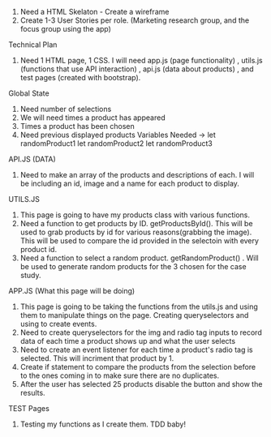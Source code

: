 1. Need a HTML Skelaton - Create a wireframe
2. Create 1-3 User Stories per role. (Marketing research group, and the focus group using the app)

Technical Plan
1. Need 1 HTML page, 1 CSS. I will need app.js (page functionality) , utils.js (functions that use API interaction) , api.js (data about products) , and test pages (created with bootstrap).


Global State
1. Need number of selections
2. We will need times a product has appeared
3. Times a product has been chosen
4. Need previous displayed products
Variables Needed -> let randomProduct1
                    let randomProduct2
                    let randomProduct3


API.JS (DATA)
1. Need to make an array of the products and descriptions of each. I will be including an id, image and a name for each product to display.


UTILS.JS
1. This page is going to have my products class with various functions. 
 2. Need a function to get products by ID. getProductsById(). This will be used to grab products by id for various reasons(grabbing the image). This will be used to compare the id provided in the selectoin with every product id.
 3. Need a function to select a random product. getRandomProduct() . Will be used to generate random products for the 3 chosen for the case study.


APP.JS (What this page will be doing)
1. This page is going to be taking the functions from the utils.js and using them to manipulate things on the page. Creating queryselectors and using to create events.
 2. Need to create queryselectors for the img and radio tag inputs to record data of each time a product shows up and what the user selects
 3. Need to create an event listener for each time a product's radio tag is selected. This will incriment that product by 1. 
 4. Create if statement to compare the products from the selection before to the ones coming in to make sure there are no duplicates.
 5. After the user has selected 25 products disable the button and show the results.


TEST Pages
1. Testing my functions as I create them. TDD baby!